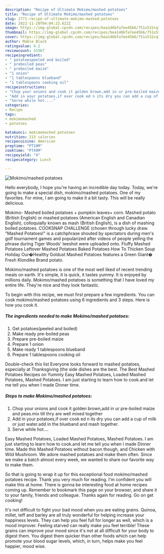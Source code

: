 ```yaml
---
description: "Recipe of Ultimate Mokimo/mashed potatoes"
title: "Recipe of Ultimate Mokimo/mashed potatoes"
slug: 2771-recipe-of-ultimate-mokimo-mashed-potatoes
date: 2022-11-20T04:04:23.622Z
image: https://img-global.cpcdn.com/recipes/bea146bfa7ee45b6/751x532cq70/mokimomashed-potatoes-recipe-main-photo.jpg
thumbnail: https://img-global.cpcdn.com/recipes/bea146bfa7ee45b6/751x532cq70/mokimomashed-potatoes-recipe-main-photo.jpg
cover: https://img-global.cpcdn.com/recipes/bea146bfa7ee45b6/751x532cq70/mokimomashed-potatoes-recipe-main-photo.jpg
author: Mable Black
ratingvalue: 4.2
reviewcount: 31567
recipeingredient:
- " potatoespeeled and boiled"
- " preboiled peas"
- " preboiled maize"
- "1 onion"
- "1 tablespoons blueband"
- "1 tablespoons cooking oil"
recipeinstructions:
- "Chop your onions and cook it golden brown,add in ur pre-boiled maize and peas.mix till thry are well mixed together"
- "Add in your potatoes,if over cook ed n its dry you can add a cup of milk or just water.add in the blueband and mash together."
- "Serve while hot...."
categories:
- Recipe
tags:
- mokimomashed
- potatoes

katakunci: mokimomashed potatoes 
nutrition: 213 calories
recipecuisine: American
preptime: "PT19M"
cooktime: "PT49M"
recipeyield: "4"
recipecategory: Lunch

---
```



![Mokimo/mashed potatoes](https://img-global.cpcdn.com/recipes/bea146bfa7ee45b6/751x532cq70/mokimomashed-potatoes-recipe-main-photo.jpg)

Hello everybody, I hope you're having an incredible day today. Today, we're going to make a special dish, mokimo/mashed potatoes. One of my favorites. For mine, I am going to make it a bit tasty. This will be really delicious.

Mokimo- Mashed boiled potatoes + pumpkin leaves+ corn. Mashed potato (British English) or mashed potatoes (American English and Canadian English), colloquially known as mash (British English), is a dish of mashing boiled potatoes. COOKSNAP CHALLENGE (chosen through lucky draw. &#34;Mashed Potatoes!&#34; is a catchphrase shouted by spectators during men&#39;s golf tournament games and popularized after videos of people yelling the phrase during Tiger Woods&#39; teeshot were uploaded onto. Fluffy Mashed Potatoes Leftover Mashed Potatoes Baked Potatoes How To Thicken Soup Holiday Our�Healthy Goldust Mashed Potatoes features a Green Giant� Fresh Klondike Brand potato.

Mokimo/mashed potatoes is one of the most well liked of recent trending meals on earth. It's simple, it is quick, it tastes yummy. It is enjoyed by millions daily. Mokimo/mashed potatoes is something that I have loved my entire life. They're nice and they look fantastic.


To begin with this recipe, we must first prepare a few ingredients. You can cook mokimo/mashed potatoes using 6 ingredients and 3 steps. Here is how you cook it.

<!--inarticleads1-->

##### The ingredients needed to make Mokimo/mashed potatoes:

1. Get  potatoes(peeled and boiled)
1. Make ready  pre-boiled peas
1. Prepare  pre-boiled maize
1. Prepare 1 onion
1. Make ready 1 tablespoons blueband
1. Prepare 1 tablespoons cooking oil


Double-check this list Everyone looks forward to mashed potatoes, especially at Thanksgiving (the side dishes are the best. The Best Mashed Potatoes Recipes on Yummly Easy Mashed Potatoes, Loaded Mashed Potatoes, Mashed Potatoes. I am just starting to learn how to cook.and let me tell you when I made Dinner time. 

<!--inarticleads2-->

##### Steps to make Mokimo/mashed potatoes:

1. Chop your onions and cook it golden brown,add in ur pre-boiled maize and peas.mix till thry are well mixed together
1. Add in your potatoes,if over cook ed n its dry you can add a cup of milk or just water.add in the blueband and mash together.
1. Serve while hot....


Easy Mashed Potatoes, Loaded Mashed Potatoes, Mashed Potatoes. I am just starting to learn how to cook.and let me tell you when I made Dinner time. Made this Mashed Potatoes without bacon though, and Chicken with Wild Mushroom. We adore mashed potatoes and make them often. Since we make a batch almost every week, we wanted to share our favorite way to make them. 

So that is going to wrap it up for this exceptional food mokimo/mashed potatoes recipe. Thank you very much for reading. I'm confident you will make this at home. There is gonna be interesting food at home recipes coming up. Remember to bookmark this page on your browser, and share it to your family, friends and colleague. Thanks again for reading. Go on get cooking!

It's not difficult to fight your bad mood when you are eating grains. Quinoa, millet, teff and barley are all truly wonderful for helping increase your happiness levels. They can help you feel full for longer as well, which is a mood improver. Feeling starved can really make you feel terrible! These grains can improve your mood since it's not at all difficult for your body to digest them. You digest them quicker than other foods which can help promote your blood sugar levels, which, in turn, helps make you feel happier, mood wise.
